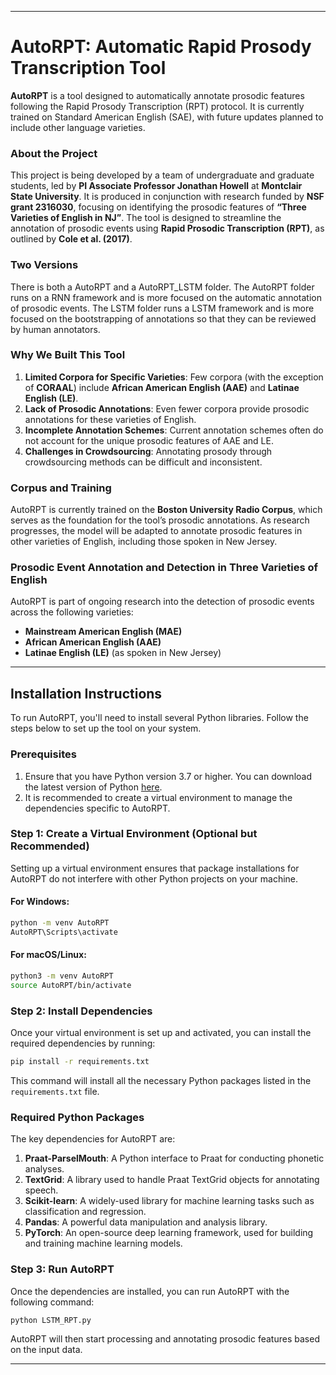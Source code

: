 
---
# AutoRPT: Automatic Rapid Prosody Transcription Tool

**AutoRPT** is a tool designed to automatically annotate prosodic features following the Rapid Prosody Transcription (RPT) protocol. It is currently trained on Standard American English (SAE), with future updates planned to include other language varieties.

### About the Project

This project is being developed by a team of undergraduate and graduate students, led by **PI Associate Professor Jonathan Howell** at **Montclair State University**. It is produced in conjunction with research funded by **NSF grant 2316030**, focusing on identifying the prosodic features of **“Three Varieties of English in NJ”**. The tool is designed to streamline the annotation of prosodic events using **Rapid Prosodic Transcription (RPT)**, as outlined by **Cole et al. (2017)**.

### Two Versions

There is both a AutoRPT and a AutoRPT_LSTM folder. The AutoRPT folder runs on a RNN framework and is more focused on the automatic annotation of prosodic events. The LSTM folder runs a LSTM framework and is more focused on the bootstrapping of annotations so that they can be reviewed by human annotators.

### Why We Built This Tool

1. **Limited Corpora for Specific Varieties**: Few corpora (with the exception of **CORAAL**) include **African American English (AAE)** and **Latinae English (LE)**.
2. **Lack of Prosodic Annotations**: Even fewer corpora provide prosodic annotations for these varieties of English.
3. **Incomplete Annotation Schemes**: Current annotation schemes often do not account for the unique prosodic features of AAE and LE.
4. **Challenges in Crowdsourcing**: Annotating prosody through crowdsourcing methods can be difficult and inconsistent.

### Corpus and Training

AutoRPT is currently trained on the **Boston University Radio Corpus**, which serves as the foundation for the tool’s prosodic annotations. As research progresses, the model will be adapted to annotate prosodic features in other varieties of English, including those spoken in New Jersey.

### Prosodic Event Annotation and Detection in Three Varieties of English

AutoRPT is part of ongoing research into the detection of prosodic events across the following varieties:

- **Mainstream American English (MAE)**
- **African American English (AAE)**
- **Latinae English (LE)** (as spoken in New Jersey)

---

## Installation Instructions

To run AutoRPT, you'll need to install several Python libraries. Follow the steps below to set up the tool on your system.

### Prerequisites

1. Ensure that you have Python version 3.7 or higher. You can download the latest version of Python [here](https://www.python.org/downloads/).
2. It is recommended to create a virtual environment to manage the dependencies specific to AutoRPT.

### Step 1: Create a Virtual Environment (Optional but Recommended)

Setting up a virtual environment ensures that package installations for AutoRPT do not interfere with other Python projects on your machine.

#### For Windows:
```bash
python -m venv AutoRPT
AutoRPT\Scripts\activate
```

#### For macOS/Linux:
```bash
python3 -m venv AutoRPT
source AutoRPT/bin/activate
```

### Step 2: Install Dependencies

Once your virtual environment is set up and activated, you can install the required dependencies by running:

```bash
pip install -r requirements.txt
```

This command will install all the necessary Python packages listed in the `requirements.txt` file.

### Required Python Packages

The key dependencies for AutoRPT are:

1. **Praat-ParselMouth**: A Python interface to Praat for conducting phonetic analyses.
2. **TextGrid**: A library used to handle Praat TextGrid objects for annotating speech.
3. **Scikit-learn**: A widely-used library for machine learning tasks such as classification and regression.
4. **Pandas**: A powerful data manipulation and analysis library.
5. **PyTorch**: An open-source deep learning framework, used for building and training machine learning models.

### Step 3: Run AutoRPT

Once the dependencies are installed, you can run AutoRPT with the following command:

```bash
python LSTM_RPT.py
```

AutoRPT will then start processing and annotating prosodic features based on the input data.

---
